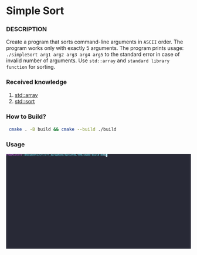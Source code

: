 # Simple Sort

### DESCRIPTION

Create a program that sorts command-line arguments in `ASCII` order. The program works only
with exactly 5 arguments.
The program prints usage: `./simpleSort arg1 arg2 arg3 arg4 arg5` to the standard error in
case of invalid number of arguments.
Use `std::array` and `standard library function` for sorting.

### Received knowledge
1. [std::array](https://en.cppreference.com/w/cpp/container/array)
2. [std::sort](https://en.cppreference.com/w/cpp/algorithm/sort)

### How to Build?
```bash
 cmake . -B build && cmake --build ./build
 ```

### Usage
![Usage](.local/usage.svg)
